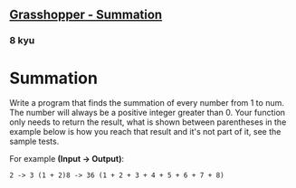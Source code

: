 <h2><a href=https://www.codewars.com/kata/55d24f55d7dd296eb9000030/train/javascript target="_blank">Grasshopper - Summation</a></h2><h3>8 kyu</h3><h1 id="summation">Summation</h1><p>Write a program that finds the summation of every number from 1 to num. The number will always be a positive integer greater than 0. Your function only needs to return the result, what is shown between parentheses in the example below is how you reach that result and it's not part of it, see the sample tests.</p><p>For example <strong>(Input -&gt; Output)</strong>:</p><pre><code>2 -&gt; 3 (1 + 2)8 -&gt; 36 (1 + 2 + 3 + 4 + 5 + 6 + 7 + 8)</code></pre>